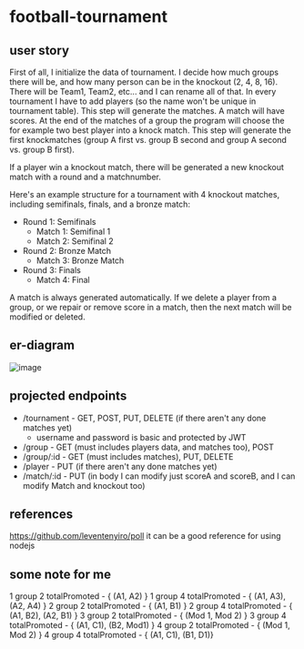 # football-tournament

## user story
First of all, I initialize the data of tournament. I decide how much groups there will be, and how many person can be in the knockout (2, 4, 8, 16). There will be Team1, Team2, etc... and I can rename all of that. In every tournament I have to add players (so the name won't be unique in tournament table). This step will generate the matches. A match will have scores. At the end of the matches of a group the program will choose the for example two best player into a knock match. This step will generate the first knockmatches (group A first vs. group B second and group A second vs. group B first).

If a player win a knockout match, there will be generated a new knockout match with a round and a matchnumber.

Here's an example structure for a tournament with 4 knockout matches, including semifinals, finals, and a bronze match:

- Round 1: Semifinals
    - Match 1: Semifinal 1
    - Match 2: Semifinal 2
- Round 2: Bronze Match
    - Match 3: Bronze Match
- Round 3: Finals
    - Match 4: Final

A match is always generated automatically. If we delete a player from a group, or we repair or remove score in a match, then the next match will be modified or deleted.

## er-diagram
![image](https://github.com/Trophien/football-tournament/assets/44240562/8cfe36f1-c41f-41a3-8e89-ca6bec4e0490)

## projected endpoints
- /tournament - GET, POST, PUT, DELETE (if there aren't any done matches yet)
    - username and password is basic and protected by JWT
- /group - GET (must includes players data, and matches too), POST
- /group/:id - GET (must includes matches), PUT, DELETE
- /player - PUT (if there aren't any done matches yet)
- /match/:id - PUT (in body I can modify just scoreA and scoreB, and I can modify Match and knockout too)

## references
https://github.com/leventenyiro/poll it can be a good reference for using nodejs

## some note for me
1 group 2 totalPromoted - { (A1, A2) }
1 group 4 totalPromoted - { (A1, A3), (A2, A4) }
2 group 2 totalPromoted - { (A1, B1) }
2 group 4 totalPromoted - { (A1, B2), (A2, B1) }
3 group 2 totalPromoted - { (Mod 1, Mod 2) }
3 group 4 totalPromoted - { (A1, C1), (B2, Mod1) }
4 group 2 totalPromoted - { (Mod 1, Mod 2) }
4 group 4 totalPromoted - { (A1, C1), (B1, D1)}
